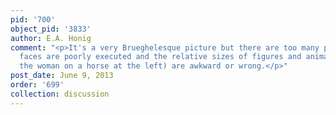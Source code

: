 ```yaml
---
pid: '700'
object_pid: '3833'
author: E.A. Honig
comment: "<p>It's a very Brueghelesque picture but there are too many problems - the
  faces are poorly executed and the relative sizes of figures and animals (especially
  the woman on a horse at the left) are awkward or wrong.</p>"
post_date: June 9, 2013
order: '699'
collection: discussion
---
```

